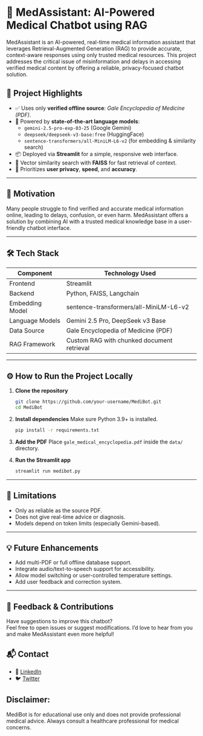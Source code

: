 
# 🏥 MedAssistant: AI-Powered Medical Chatbot using RAG

MedAssistant is an AI-powered, real-time medical information assistant that leverages Retrieval-Augmented Generation (RAG) to provide accurate, context-aware responses using only trusted medical resources. This project addresses the critical issue of misinformation and delays in accessing verified medical content by offering a reliable, privacy-focused chatbot solution.

## 🚀 Project Highlights

- ✅ Uses only **verified offline source**: *Gale Encyclopedia of Medicine (PDF)*.
- 🧠 Powered by **state-of-the-art language models**:
    - `gemini-2.5-pro-exp-03-25` (Google Gemini)
    - `deepseek/deepseek-v3-base:free` (HuggingFace)
    - `sentence-transformers/all-MiniLM-L6-v2` (for embedding & similarity search)
- 📦 Deployed via **Streamlit** for a simple, responsive web interface.
- 🔎 Vector similarity search with **FAISS** for fast retrieval of context.
- 🔐 Prioritizes **user privacy**, **speed**, and **accuracy**.

---

## 🧠 Motivation

Many people struggle to find verified and accurate medical information online, leading to delays, confusion, or even harm. MedAssistant offers a solution by combining AI with a trusted medical knowledge base in a user-friendly chatbot interface.

---

## 🛠️ Tech Stack

| Component             | Technology Used                            |
|----------------------|---------------------------------------------|
| Frontend             | Streamlit                                   |
| Backend              | Python, FAISS, Langchain                    |
| Embedding Model      | sentence-transformers/all-MiniLM-L6-v2     |
| Language Models      | Gemini 2.5 Pro, DeepSeek v3 Base           |
| Data Source          | Gale Encyclopedia of Medicine (PDF)         |
| RAG Framework        | Custom RAG with chunked document retrieval  |

---



## ⚙️ How to Run the Project Locally

1. **Clone the repository**
     ```bash
     git clone https://github.com/your-username/MediBot.git
     cd MediBot
     ```

2. **Install dependencies**
     Make sure Python 3.9+ is installed.
     ```bash
     pip install -r requirements.txt
     ```

3. **Add the PDF**
     Place `gale_medical_encyclopedia.pdf` inside the `data/` directory.

4. **Run the Streamlit app**
     ```bash
     streamlit run medibot.py
     ```

---



## 📌 Limitations

- Only as reliable as the source PDF.
- Does not give real-time advice or diagnosis.
- Models depend on token limits (especially Gemini-based).

---

## 💡 Future Enhancements

- Add multi-PDF or full offline database support.
- Integrate audio/text-to-speech support for accessibility.
- Allow model switching or user-controlled temperature settings.
- Add user feedback and correction system.

---

## 🤝 Feedback & Contributions

Have suggestions to improve this chatbot?  
Feel free to open issues or suggest modifications. I’d love to hear from you and make MedAssistant even more helpful!

## 📬 Contact


- 🔗 [LinkedIn](https://www.linkedin.com/in/rahulsays)
- 🐦 [Twitter](https://twitter.com/chillrahull)



## Disclaimer: 
MediBot is for educational use only and does not provide professional medical advice. Always consult a healthcare professional for medical concerns.